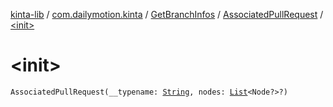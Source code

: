 [kinta-lib](../../../index.md) / [com.dailymotion.kinta](../../index.md) / [GetBranchInfos](../index.md) / [AssociatedPullRequest](index.md) / [&lt;init&gt;](./-init-.md)

# &lt;init&gt;

`AssociatedPullRequest(__typename: `[`String`](https://kotlinlang.org/api/latest/jvm/stdlib/kotlin/-string/index.html)`, nodes: `[`List`](https://kotlinlang.org/api/latest/jvm/stdlib/kotlin.collections/-list/index.html)`<Node?>?)`